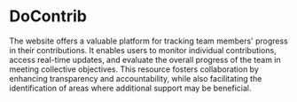 # DoContrib

The website offers a valuable platform for tracking team members' progress in their contributions. It enables users to monitor individual contributions, access real-time updates, and evaluate the overall progress of the team in meeting collective objectives. This resource fosters collaboration by enhancing transparency and accountability, while also facilitating the identification of areas where additional support may be beneficial.
